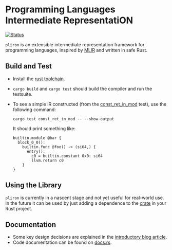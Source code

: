 # Programming Languages Intermediate RepresentatiON

[![Status](https://github.com/vaivaswatha/pliron/actions/workflows/ci.yml/badge.svg)](https://github.com/vaivaswatha/pliron/actions/workflows/ci.yml)

`pliron` is an extensible intermediate representation framework for programming languages,
inspired by [MLIR](https://mlir.llvm.org/docs/LangRef/) and written in safe Rust.

## Build and Test
* Install the [rust toolchain](https://www.rust-lang.org/tools/install).
* `cargo build` and `cargo test` should build the compiler and run the testsuite.
* To see a simple IR constructed (from the [const_ret_in_mod](tests/ir_construct.rs) test),
  use the following command:

      cargo test const_ret_in_mod -- --show-output

  It should print something like:
  ```mlir
  builtin.module @bar {
    block_0_0():
      builtin.func @foo() -> (si64,) {
        entry():
          c0 = builtin.constant 0x0: si64
          llvm.return c0
      }
  }
  ```

## Using the Library
`pliron` is currently in a nascent stage and not yet useful for
real-world use. In the future it can be used by just adding
a dependence to the [crate](https://crates.io/crates/pliron)
in your Rust project.

## Documentation
* Some key design decisions are explained in the
  [introductory blog article](https://github.com/vaivaswatha/pliron/wiki/Introducing-pliron).
* Code documentation can be found on
  [docs.rs](https://docs.rs/pliron/0.1.3/pliron/).
